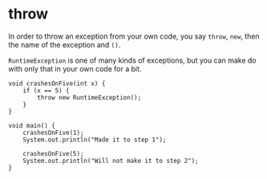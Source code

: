 # throw

In order to throw an exception from your own code, you say `throw`, `new`, then the name
of the exception and `()`.

`RuntimeException` is one of many kinds of exceptions, but you can make do with only
that in your own code for a bit.

```java,panics
void crashesOnFive(int x) {
    if (x == 5) {
        throw new RuntimeException();
    }
}

void main() {
    crashesOnFive(1);
    System.out.println("Made it to step 1");

    crashesOnFive(5);
    System.out.println("Will not make it to step 2");
}
```